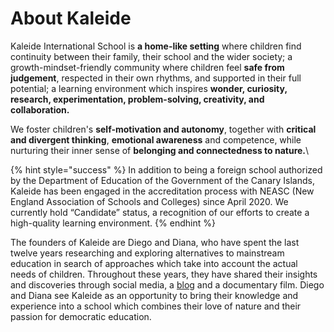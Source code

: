 # About Kaleide

Kaleide International School is **a home-like setting** where children find continuity between their family, their school and the wider society; a growth-mindset-friendly community where children feel **safe from judgement**, respected in their own rhythms, and supported in their full potential; a learning environment which inspires **wonder, curiosity, research, experimentation, problem-solving, creativity, and collaboration.**

We foster children's **self-motivation and autonomy**, together with **critical and divergent thinking**, **emotional awareness** and competence, while nurturing their inner sense of **belonging and connectedness to nature.**\


{% hint style="success" %}
In addition to being a foreign school authorized by the Department of Education of the Government of the Canary Islands, Kaleide has been engaged in the accreditation process with NEASC (New England Association of Schools and Colleges) since April 2020. We currently hold “Candidate” status, a recognition of our efforts to create a high-quality learning environment.
{% endhint %}

The founders of Kaleide are Diego and Diana, who have spent the last twelve years researching and exploring alternatives to mainstream education in search of approaches which take into account the actual needs of children. Throughout these years, they have shared their insights and discoveries through social media, a [blog](https://www.estonoesunaescuela.org) and a documentary film. Diego and Diana see Kaleide as an opportunity to bring their knowledge and experience into a school which combines their love of nature and their passion for democratic education.

